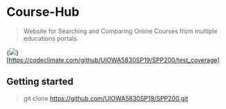# Course-Hub
> Website for Searching and Comparing Online Courses from multiple educations portals.

 {<img src="https://api.codeclimate.com/v1/badges/f3dfcf450dd71138f102/test_coverage" />}[https://codeclimate.com/github/UIOWA5830SP19/SPP200/test_coverage]

## Getting started
> git clone https://github.com/UIOWA5830SP19/SPP200.git
